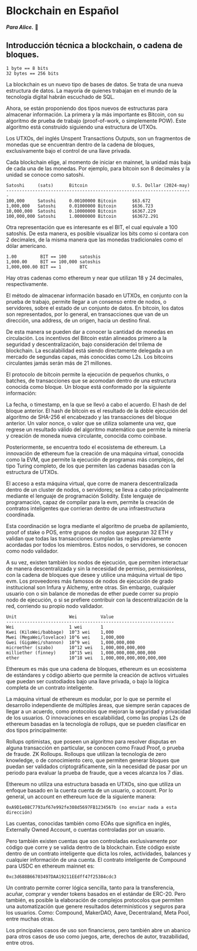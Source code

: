# Blockchain en Español

***Para Alice.*** 🧿

## Introducción técnica a blockchain, o cadena de bloques.

```
1 byte == 8 bits
32 bytes == 256 bits
```

La blockchain es un nuevo tipo de bases de datos. Se trata de una nueva estructura de datos. La mayoría de quienes trabajan en el mundo de la tecnología digital habrán escuchado de SQL.

Ahora, se están proponiendo dos tipos nuevos de estructuras para almacenar información. La primera y la más importante es Bitcoin, con su algoritmo de prueba de trabajo (proof-of-work, o simplemente POW). Este algoritmo está construido siguiendo una estructura de UTXOs. 

Los UTXOs, del inglés Unspent Transactions Outputs, son un fragmentos de monedas que se encuentran dentro de la cadena de bloques, exclusivamente bajo el control de una llave privada.

Cada blockchain elige, al momento de iniciar en mainnet, la unidad más baja de cada una de las monedas. Por ejemplo, para bitcoin son 8 decimales y la unidad se conoce como satoshi.

```
Satoshi     (sats)	    Bitcoin	                U.S. Dollar (2024-may)
-----------------------------------------------------------------------
100,000     Satoshi     0.00100000 Bitcoin	    $63.672
1,000,000   Satoshi	    0.01000000 Bitcoin	    $636.723
10,000,000  Satoshi	    0.10000000 Bitcoin	    $6367.229
100,000,000 Satoshi	    1.00000000 Bitcoin	    $63672.291
```

Otra representación que es interesante es el BIT, el cual equivale a 100 satoshis. De esta manera, es posible visualizar los bits como si contara con 2 decimales, de la misma manera que las monedas tradicionales como el dólar americano.

```
1.00         BIT == 100     satoshis
1,000.00     BIT == 100,000 satoshis
1,000,000.00 BIT == 1       BTC
```

Hay otras cadenas como ethereum y near que utilizan 18 y 24 decimales, respectivamente.

El método de almacenar información basado en UTXOs, en conjunto con la prueba de trabajo, permite llegar a un consenso entre de nodos, o servidores, sobre el estado de un conjunto de datos. En bitcoin, los datos son representados, por lo general, en transacciones que van de un dirección, una address, de un origen, hacia un destino final.

De esta manera se pueden dar a conocer la cantidad de monedas en circulación. Los incentivos del Bitcoin están alineados primero a la seguridad y descentralización, bajo consideración del trilema de blockchain. La escalabilidad está siendo directamente delegada a un mercado de segundas capas, más conocidas como L2s. Los bitcoins circulantes jamás serán más de 21 millones.

El protocolo de bitcoin permite la ejecución de pequeños chunks, o batches, de transacciones que se acomodan dentro de una estructura conocida como bloque. Un bloque está conformado por la siguiente información:

La fecha, o timestamp, en la que se llevó a cabo el acuerdo.
El hash de del bloque anterior. El hash de bitcoin es el resultado de la doble ejecución del algoritmo de SHA-256 el encabezado y las transacciones del bloque anterior.
Un valor nonce, o valor que se utiliza solamente una vez, que regrese un resultado válido del algoritmo matemático que permite la minería y creación de moneda nueva circulante, conocida como coinbase.

Posteriormente, se encuentra todo el ecosistema de ethereum. La innovación de ethereum fue la creación de una máquina virtual, conocida como la EVM, que permite la ejecución de programas más complejos, del tipo Turing completo, de los que permiten las cadenas basadas con la estructura de UTXOs.

El acceso a esta máquina virtual, que corre de manera descentralizada dentro de un cluster de nodos, o servidores; se lleva a cabo principalmente mediante el lenguaje de programación Solidity. Este lenguaje de programación, capaz de compilar para la evm, permite la creación de contratos inteligentes que corrieran dentro de una infraestructura coordinada.

Esta coordinación se logra mediante el algoritmo de prueba de apilamiento, proof of stake o POS, entre grupos de nodos que aseguran 32 ETH y validan que todas las transacciones cumplan las reglas previamente acordadas por todos los miembros. Estos nodos, o servidores, se conocen como nodo validador.

A su vez, existen también los nodos de ejecución, que permiten interactuar de manera descentralizada y sin la necesidad de permiso, permissionless, con la cadena de bloques que desee y utilice una máquina virtual de tipo evm. Los proveedores más famosos de nodos de ejecución de grado institucional son Infura y Alchemy, entre otras. Sin embargo, cualquier usuario con o sin balance de monedas de ether puede correr su propio nodo de ejecución, o si se prefiere contribuir con la descentralización de la red, corriendo su propio nodo validador.

```
Unit	                Wei         Value
----------------------------------------------------------------
Wei	                    1 wei	    1
Kwei (KiloWei/babbage)	10^3 wei	1,000
Mwei (MegaWei/lovelace)	10^6 wei	1,000,000
Gwei (GigaWei/shannon)	10^9 wei	1,000,000,000
microether (szabo)	    10^12 wei	1,000,000,000,000
milliether (finney)	    10^15 wei	1,000,000,000,000,000
ether	                10^18 wei	1,000,000,000,000,000,000
```

Ethereum es más que una cadena de bloques, ethereum es un ecosistema de estándares y código abierto que permite la creación de activos virtuales que puedan ser custodiados bajo una llave privada, o bajo la lógica completa de un contrato inteligente.

La máquina virtual de ethereum es modular, por lo que se permite el desarrollo independiente de múltiples áreas, que siempre serán capaces de llegar a un acuerdo, como protocolos que mejoran la seguridad y privacidad de los usuarios. O innovaciones en escalabilidad, como las propias L2s de ethereum basadas en la tecnología de rollups, que se pueden clasificar en dos tipos principalmente:

Rollups optimistas, que poseen un algoritmo para resolver disputas en alguna transacción en particular, se conocen como Fraud Proof, o prueba de fraude.
ZK Rolloups. Rolloups que utilizan la tecnología de zero knowledge, o de conocimiento cero, que permiten generar bloques que puedan ser validados criptográficamente, sin la necesidad de pasar por un periodo para evaluar la prueba de fraude, que a veces alcanza los 7 días.

Ethereum no utiliza una estructura basada en UTXOs, sino que utiliza un enfoque basado en la cuenta cuenta de un usuario, o account. Por lo general, un account en ethereum luce de la siguiente manera:

```
0xA9D1e08C7793af67e992fe308d5697FB1234567b (no enviar nada a esta dirección)
```

Las cuentas, conocidas también como EOAs que significa en inglés, Externally Owned Account, o cuentas controladas por un usuario.

Pero también existen cuentas que son controladas exclusivamente por código que corre y se valida dentro de la blockchain. Este código existe dentro de un contrato inteligente que dicta los roles, actividades, balances y cualquier información de una cuenta. El contrato inteligente de Compound para USDC en ethereum mainnet es: 

```
0xc3d688B66703497DAA19211EEdff47f25384cdc3
```

Un contrato permite correr lógica sencilla, tanto para la transferencia, acuñar, comprar y vender tokens basados en el estándar de ERC-20. Pero también, es posible la elaboración de complejos protocolos que permiten una automatización que genere resultados determinísticos y seguros para los usuarios. Como: Compound, MakerDAO, Aave, Decentraland, Meta Pool, entre muchas otras.

Los principales casos de uso son financieros, pero también abre un abanico para otros casos de uso como juegos, arte, derechos de autor, trazabilidad, entre otros.





